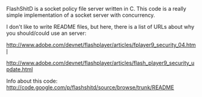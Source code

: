 FlashShitD is a socket policy file server written in C.
This code is a really simple implementation of a socket server with concurrency.

I don't like to write README files, but here, there is a list of URLs about
why you should/could use an server:

http://www.adobe.com/devnet/flashplayer/articles/fplayer9_security_04.html

http://www.adobe.com/devnet/flashplayer/articles/flash_player9_security_update.html

Info about this code: http://code.google.com/p/flashshitd/source/browse/trunk/README